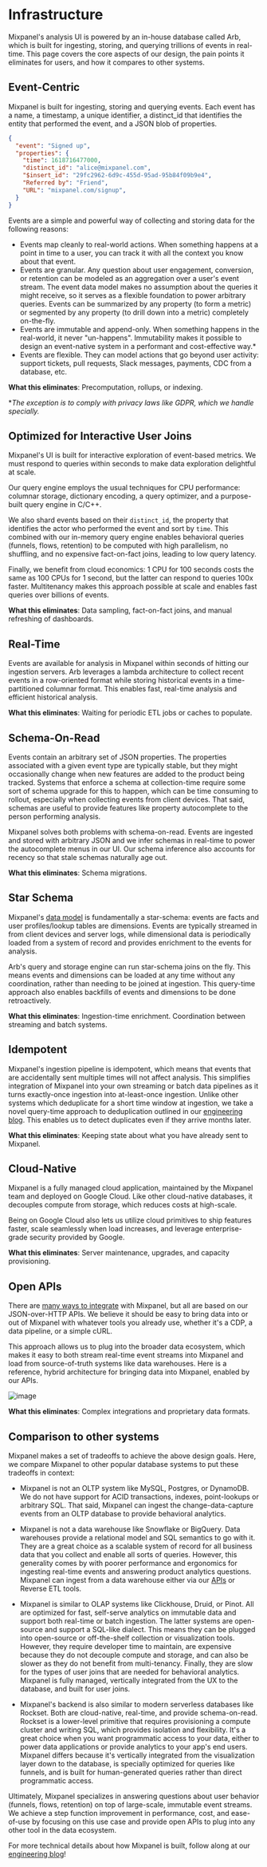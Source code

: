 # Infrastructure

Mixpanel's analysis UI is powered by an in-house database called Arb, which is built for ingesting, storing, and querying trillions of events in real-time. This page covers the core aspects of our design, the pain points it eliminates for users, and how it compares to other systems.
## Event-Centric

Mixpanel is built for ingesting, storing and querying events. Each event has a name, a timestamp, a unique identifier, a distinct_id that identifies the entity that performed the event, and a JSON blob of properties.

```json
{
  "event": "Signed up",
  "properties": {
    "time": 1618716477000,
    "distinct_id": "alice@mixpanel.com",
    "$insert_id": "29fc2962-6d9c-455d-95ad-95b84f09b9e4",
    "Referred by": "Friend",
    "URL": "mixpanel.com/signup",
  }
}
```

Events are a simple and powerful way of collecting and storing data for the following reasons:
* Events map cleanly to real-world actions. When something happens at a point in time to a user, you can track it with all the context you know about that event.
* Events are granular. Any question about user engagement, conversion, or retention can be modeled as an aggregation over a user's event stream. The event data model makes no assumption about the queries it might receive, so it serves as a flexible foundation to power arbitrary queries. Events can be summarized by any property (to form a metric) or segmented by any property (to drill down into a metric) completely on-the-fly.
* Events are immutable and append-only. When something happens in the real-world, it never "un-happens". Immutability makes it possible to design an event-native system in a performant and cost-effective way.*
* Events are flexible. They can model actions that go beyond user activity: support tickets, pull requests, Slack messages, payments, CDC from a database, etc.

**What this eliminates**: Precomputation, rollups, or indexing.

\**The exception is to comply with privacy laws like GDPR, which we handle specially.* 

## Optimized for Interactive User Joins
Mixpanel's UI is built for interactive exploration of event-based metrics. We must respond to queries within seconds to make data exploration delightful at scale.

Our query engine employs the usual techniques for CPU performance: columnar storage, dictionary encoding, a query optimizer, and a purpose-built query engine in C/C++. 

We also shard events based on their `distinct_id`, the property that identifies the actor who performed the event and sort by `time`. This combined with our in-memory query engine enables behavioral queries (funnels, flows, retention) to be computed with high parallelism, no shuffling, and no expensive fact-on-fact joins, leading to low query latency.

Finally, we benefit from cloud economics: 1 CPU for 100 seconds costs the same as 100 CPUs for 1 second, but the latter can respond to queries 100x faster. Multitenancy makes this approach possible at scale and enables fast queries over billions of events.

**What this eliminates**: Data sampling, fact-on-fact joins, and manual refreshing of dashboards.

## Real-Time
Events are available for analysis in Mixpanel within seconds of hitting our ingestion servers. Arb leverages a lambda architecture to collect recent events in a row-oriented format while storing historical events in a time-partitioned columnar format. This enables fast, real-time analysis and efficient historical analysis.

**What this eliminates**: Waiting for periodic ETL jobs or caches to populate.

## Schema-On-Read
Events contain an arbitrary set of JSON properties. The properties associated with a given event type are typically stable, but they might occasionally change when new features are added to the product being tracked. Systems that enforce a schema at collection-time require some sort of schema upgrade for this to happen, which can be time consuming to rollout, especially when collecting events from client devices. That said, schemas are useful to provide features like property autocomplete to the person performing analysis. 

Mixpanel solves both problems with schema-on-read. Events are ingested and stored with arbitrary JSON and we infer schemas in real-time to power the autocomplete menus in our UI. Our schema inference also accounts for recency so that stale schemas naturally age out.

**What this eliminates**: Schema migrations.

## Star Schema
Mixpanel's [data model](/docs/data-types/overview) is fundamentally a star-schema: events are facts and user profiles/lookup tables are dimensions. Events are typically streamed in from client devices and server logs, while dimensional data is periodically loaded from a system of record and provides enrichment to the events for analysis.

Arb's query and storage engine can run star-schema joins on the fly. This means events and dimensions can be loaded at any time without any coordination, rather than needing to be joined at ingestion. This query-time approach also enables backfills of events and dimensions to be done retroactively.

**What this eliminates**: Ingestion-time enrichment. Coordination between streaming and batch systems.

## Idempotent
Mixpanel's ingestion pipeline is idempotent, which means that events that are accidentally sent multiple times will not affect analysis. This simplifies integration of Mixpanel into your own streaming or batch data pipelines as it turns exactly-once ingestion into at-least-once ingestion.  Unlike other systems which deduplicate for a short time window at ingestion, we take a novel query-time approach to deduplication outlined in our [engineering blog](https://engineering.mixpanel.com/petabyte-scale-data-deduplication-mixpanel-engineering-e808c70c99f8). This enables us to detect duplicates even if they arrive months later.

**What this eliminates**: Keeping state about what you have already sent to Mixpanel.

## Cloud-Native
Mixpanel is a fully managed cloud application, maintained by the Mixpanel team and deployed on Google Cloud. Like other cloud-native databases, it decouples compute from storage, which reduces costs at high-scale.

Being on Google Cloud also lets us utilize cloud primitives to ship features faster, scale seamlessly when load increases, and leverage enterprise-grade security provided by Google.

**What this eliminates**: Server maintenance, upgrades, and capacity provisioning.

## Open APIs
There are [many ways to integrate](/docs/quickstart/what-to-track#how-to-track) with Mixpanel, but all are based on our JSON-over-HTTP APIs. We believe it should be easy to bring data into or out of Mixpanel with whatever tools you already use, whether it's a CDP, a data pipeline, or a simple cURL.

This approach allows us to plug into the broader data ecosystem, which makes it easy to both stream real-time event streams into Mixpanel and load from source-of-truth systems like data warehouses. Here is a reference, hybrid architecture for bringing data into Mixpanel, enabled by our APIs.

![image](/230698268-e5161703-70f5-44ae-b46f-8984966c8064.png)


**What this eliminates**: Complex integrations and proprietary data formats.

## Comparison to other systems
Mixpanel makes a set of tradeoffs to achieve the above design goals. Here, we compare Mixpanel to other popular database systems to put these tradeoffs in context:

* Mixpanel is not an OLTP system like MySQL, Postgres, or DynamoDB. We do not have support for ACID transactions, indexes, point-lookups or arbitrary SQL. That said, Mixpanel can ingest the change-data-capture events from an OLTP database to provide behavioral analytics.

* Mixpanel is not a data warehouse like Snowflake or BigQuery. Data warehouses provide a relational model and SQL semantics to go with it. They are a great choice as a scalable system of record for all business data that you collect and enable all sorts of queries. However, this generality comes by with poorer performance and ergonomics for ingesting real-time events and answering product analytics questions. Mixpanel can ingest from a data warehouse either via our [APIs](https://developer.mixpanel.com/reference/import-events) or Reverse ETL tools.

* Mixpanel is similar to OLAP systems like Clickhouse, Druid, or Pinot. All are optimized for fast, self-serve analytics on immutable data and support both real-time or batch ingestion. The latter systems are open-source and support a SQL-like dialect. This means they can be plugged into open-source or off-the-shelf collection or visualization tools. However, they require developer time to maintain, are expensive because they do not decouple compute and storage, and can also be slower as they do not benefit from multi-tenancy. Finally, they are slow for the types of user joins that are needed for behavioral analytics. Mixpanel is fully managed, vertically integrated from the UX to the database, and built for user joins.

* Mixpanel's backend is also similar to modern serverless databases like Rockset. Both are cloud-native, real-time, and provide schema-on-read. Rockset is a lower-level primitive that requires provisioning a compute cluster and writing SQL, which provides isolation and flexibility. It's a great choice when you want programmatic access to your data, either to power data applications or provide analytics to your app's end users. Mixpanel differs because it's vertically integrated from the visualization layer down to the database, is specially optimized for queries like funnels, and is built for human-generated queries rather than direct programmatic access.


Ultimately, Mixpanel specializes in answering questions about user behavior (funnels, flows, retention) on top of large-scale, immutable event streams. We achieve a step function improvement in performance, cost, and ease-of-use by focusing on this use case and provide open APIs to plug into any other tool in the data ecosystem.

For more technical details about how Mixpanel is built, follow along at our [engineering blog](https://engineering.mixpanel.com/)!
